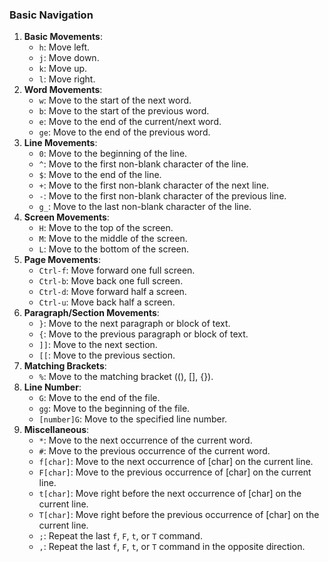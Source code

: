 ### Basic Navigation
1. **Basic Movements**:
    - `h`: Move left.
    - `j`: Move down.
    - `k`: Move up.
    - `l`: Move right.
2. **Word Movements**:
    - `w`: Move to the start of the next word.
    - `b`: Move to the start of the previous word.
    - `e`: Move to the end of the current/next word.
    - `ge`: Move to the end of the previous word.
3. **Line Movements**:
    - `0`: Move to the beginning of the line.
    - `^`: Move to the first non-blank character of the line.
    - `$`: Move to the end of the line.
    - `+`: Move to the first non-blank character of the next line.
    - `-`: Move to the first non-blank character of the previous line.
    - `g_`: Move to the last non-blank character of the line.
4. **Screen Movements**:
    - `H`: Move to the top of the screen.
    - `M`: Move to the middle of the screen.
    - `L`: Move to the bottom of the screen.
5. **Page Movements**:
    - `Ctrl-f`: Move forward one full screen.
    - `Ctrl-b`: Move back one full screen.
    - `Ctrl-d`: Move forward half a screen.
    - `Ctrl-u`: Move back half a screen.
6. **Paragraph/Section Movements**:
    - `}`: Move to the next paragraph or block of text.
    - `{`: Move to the previous paragraph or block of text.
    - `]]`: Move to the next section.
    - `[[`: Move to the previous section.
7. **Matching Brackets**:
    - `%`: Move to the matching bracket ((), [], {}).
8. **Line Number**:
    - `G`: Move to the end of the file.
    - `gg`: Move to the beginning of the file.
    - `[number]G`: Move to the specified line number.
9. **Miscellaneous**:
    - `*`: Move to the next occurrence of the current word.
    - `#`: Move to the previous occurrence of the current word.
    - `f[char]`: Move to the next occurrence of [char] on the current line.
    - `F[char]`: Move to the previous occurrence of [char] on the current line.
    - `t[char]`: Move right before the next occurrence of [char] on the current line.
    - `T[char]`: Move right before the previous occurrence of [char] on the current line.
    - `;`: Repeat the last `f`, `F`, `t`, or `T` command.
    - `,`: Repeat the last `f`, `F`, `t`, or `T` command in the opposite direction.
